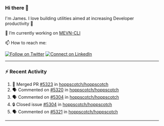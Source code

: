 ### Hi there 👋

I'm James. I love building utilities aimed at increasing Developer productivity :raised_hands: 

🔭 I’m currently working on [MEVN-CLI](https://github.com/madlabsinc/mevn-cli)

📫 How to reach me:

[![Follow on Twitter](https://img.shields.io/badge/--twitter?label=Twitter&logo=Twitter&style=social)](https://twitter.com/james_madhacks) [![Connect on LinkedIn](https://img.shields.io/badge/--linkedin?label=LinkedIn&logo=LinkedIn&style=social)](https://www.linkedin.com/in/jamesgeorge007)

---

### :zap: Recent Activity

<!--START_SECTION:activity-->
1. 🎉 Merged PR [#5323](https://github.com/hoppscotch/hoppscotch/pull/5323) in [hoppscotch/hoppscotch](https://github.com/hoppscotch/hoppscotch)
2. 🗣 Commented on [#5320](https://github.com/hoppscotch/hoppscotch/issues/5320#issuecomment-3197593153) in [hoppscotch/hoppscotch](https://github.com/hoppscotch/hoppscotch)
3. 🗣 Commented on [#5304](https://github.com/hoppscotch/hoppscotch/issues/5304#issuecomment-3172760590) in [hoppscotch/hoppscotch](https://github.com/hoppscotch/hoppscotch)
4. 🔒 Closed issue [#5304](https://github.com/hoppscotch/hoppscotch/issues/5304) in [hoppscotch/hoppscotch](https://github.com/hoppscotch/hoppscotch)
5. 🗣 Commented on [#5321](https://github.com/hoppscotch/hoppscotch/issues/5321#issuecomment-3168784596) in [hoppscotch/hoppscotch](https://github.com/hoppscotch/hoppscotch)
<!--END_SECTION:activity-->

---

<!--
**jamesgeorge007/jamesgeorge007** is a ✨ _special_ ✨ repository because its `README.md` (this file) appears on your GitHub profile.

Here are some ideas to get you started:

- 🌱 I’m currently learning ...
- 👯 I’m looking to collaborate on ...
- 🤔 I’m looking for help with ...
- 💬 Ask me about ...
- 😄 Pronouns: ...
- ⚡ Fun fact: ...
-->
